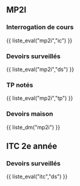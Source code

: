 ## MP2I

### Interrogation de cours

{{ liste_eval("mp2i","ic") }}

### Devoirs surveillés

{{ liste_eval("mp2i","ds") }}

### TP notés

{{ liste_eval("mp2i","tp") }}

### Devoirs maison

{{ liste_dm("mp2i") }}

## ITC 2e année

### Devoirs surveillés

{{ liste_eval("itc","ds") }}
